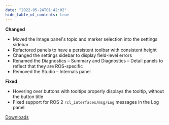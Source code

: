 ```yaml
---
date: "2022-05-24T01:42:02"
hide_table_of_contents: true
---
```

**Changed**
- Moved the Image panel's topic and marker selection into the settings sidebar
- Refactored panels to have a persistent toolbar with consistent height
- Changed the settings sidebar to display field-level errors
- Renamed the Diagnostics – Summary and Diagnostics – Detail panels to reflect that they are ROS-specific
- Removed the Studio – Internals panel

**Fixed**
- Hovering over buttons with tooltips properly displays the tooltip, without the button title
- Fixed support for ROS 2 `rcl_interfaces/msg/Log` messages in the Log panel

<!-- truncate -->
[Downloads](https://github.com/foxglove/studio/releases/tag/v1.12.0)
